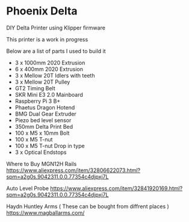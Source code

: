 # Phoenix Delta
DIY Delta Printer using Klipper firmware

This printer is a work in progress

Below are a list of parts I used to build it

- 3 x 1000mm 2020 Extrusion
- 6 x 400mm 2020 Extrusion
- 3 x Mellow 20T Idlers with teeth
- 3 x Mellow 20T Pulley
- GT2 Timing Belt
- SKR Mini E3 2.0 Mainboard
- Raspberry Pi 3 B+
- Phaetus Dragon Hotend
- BMG Dual Gear Extruder
- Piezo bed level sensor
- 350mm Delta Print Bed
- 100 x M5 x 10mm Bolt
- 100 x M5 T-nut
- 100 x M5 T-nut Drop in type
- 3 x Optical Endstops

Where to Buy
MGN12H Rails
https://www.aliexpress.com/item/32806622073.html?spm=a2g0s.9042311.0.0.77354c4djpxj7L

Auto Level Probe
https://www.aliexpress.com/item/32841920169.html?spm=a2g0s.9042311.0.0.77354c4djpxj7L

Haydn Huntley Arms ( These can be bought from diffrent places )
https://www.magballarms.com/
